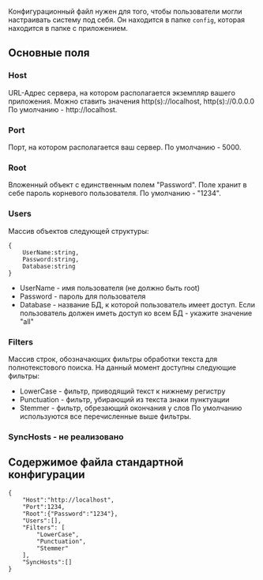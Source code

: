 ﻿Конфигурационный файл нужен для того, чтобы пользователи могли настраивать систему под себя. Он находится в папке ```config```, которая находится в папке с приложением.
## Основные поля
### Host
URL-Адрес сервера, на котором располагается экземпляр вашего приложения. Можно ставить значения http(s)://localhost, http(s)://0.0.0.0
По умолчанию - http://localhost.
### Port
Порт, на котором располагается ваш сервер. По умолчанию - 5000.
### Root
Вложенный объект с единственным полем "Password". Поле хранит в себе пароль корневого пользователя. По умолчанию - "1234".
### Users
Массив объектов следующей структуры:
```
{
    UserName:string,
    Password:string,
    Database:string
}
``` 
* UserName - имя пользователя (не должно быть root)
* Password - пароль для пользователя
* Database - название БД, к которой пользователь имеет доступ. Если пользователь должен иметь доступ ко всем БД - укажите значение "all"
### Filters
Массив строк, обозначающих фильтры обработки текста для полнотекстового поиска. На данный момент доступны следующие фильтры:
* LowerCase - фильтр, приводящий текст к нижнему регистру
* Punctuation - фильтр, убирающий из текста знаки пунктуации
* Stemmer - фильтр, обрезающий окончания у слов
  По умолчанию используются все перечисленные выше фильтры.

### SyncHosts - не реализовано

## Содержимое файла стандартной конфигурации
```
{
    "Host":"http://localhost",
    "Port":1234,
    "Root":{"Password":"1234"},
    "Users":[],
    "Filters": [
        "LowerCase",
        "Punctuation",
        "Stemmer"
    ],
    "SyncHosts":[]
}
```